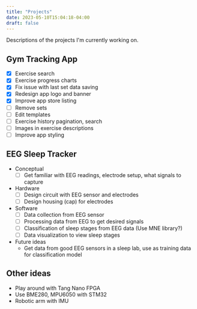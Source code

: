 ```yaml
---
title: "Projects"
date: 2023-05-10T15:04:18-04:00
draft: false
---
```


Descriptions of the projects I'm currently working on.

## Gym Tracking App
- [x] Exercise search
- [x] Exercise progress charts
- [x] Fix issue with last set data saving
- [x] Redesign app logo and banner
- [x] Improve app store listing
- [ ] Remove sets
- [ ] Edit templates
- [ ] Exercise history pagination, search
- [ ] Images in exercise descriptions
- [ ] Improve app styling

## EEG Sleep Tracker
- Conceptual
    - [ ] Get familiar with EEG readings, electrode setup, what signals to capture
- Hardware
    - [ ] Design circuit with EEG sensor and electrodes
    - [ ] Design housing (cap) for electrodes 
- Software
    - [ ] Data collection from EEG sensor
    - [ ] Processing data from EEG to get desired signals
    - [ ] Classification of sleep stages from EEG data (Use MNE library?)
    - [ ] Data visualization to view sleep stages
- Future ideas
    - Get data from good EEG sensors in a sleep lab,
    use as training data for classification model

## Other ideas
- Play around with Tang Nano FPGA
- Use BME280, MPU6050 with STM32
- Robotic arm with IMU
